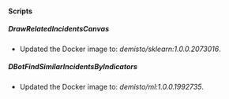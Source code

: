 
#### Scripts

##### DrawRelatedIncidentsCanvas

- Updated the Docker image to: *demisto/sklearn:1.0.0.2073016*.

##### DBotFindSimilarIncidentsByIndicators

- Updated the Docker image to: *demisto/ml:1.0.0.1992735*.

